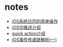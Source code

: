# notes

+ [iOS系统日历的简单操作](https://github.com/Cj370118568/notes/blob/master/iOS原生日历的简单操作.md)
+ [iOS10推送介绍](https://github.com/Cj370118568/notes/blob/master/iOS10推送介绍.md)
+ [quick action介绍](https://github.com/Cj370118568/notes/blob/master/quickaction.md)
+ [iOS事件传递链解析(一)](iOS事件传递链解析(一).md)



